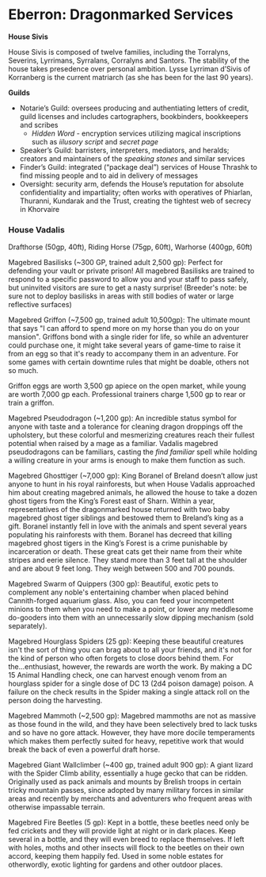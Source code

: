 # Eberron: Dragonmarked Services

**House Sivis**

House Sivis is composed of twelve families, including the Torralyns, Severins, Lyrrimans, Syrralans, Corralyns and Santors. The stability of the house takes presedence over personal ambition. Lysse Lyrriman d’Sivis of Korranberg is the current matriarch (as she has been for the last 90 years).

**Guilds**

- Notarie’s Guild: oversees producing and authentiating letters of credit, guild licenses and includes cartographers, bookbinders, bookkeepers and scribes
    - *Hidden Word* - encryption services utilizing magical inscriptions such as *iilusory script* and *secret page*
- Speaker’s Guild: barristers, interpreters, mediators, and heralds; creators and maintainers of the *speaking stones* and similar services
- Finder’s Guild: integrated (“package deal”) services of House Thrashk to find missing people and to aid in delivery of messages
- Oversight: security arm, defends the House’s reputation for absolute confidentiality and impartiality; often works with operatives of Phiarlan, Thuranni, Kundarak and the Trust, creating the tightest web of secrecy in Khorvaire

### House Vadalis

Drafthorse (50gp, 40ft), Riding Horse (75gp, 60ft), Warhorse (400gp, 60ft)

Magebred Basilisks (~300 GP, trained adult 2,500 gp): Perfect for defending your vault or private prison! All magebred Basilisks are trained to respond to a specific password to allow you and your staff to pass safely, but uninvited visitors are sure to get a nasty surprise! (Breeder's note: be sure not to deploy basilisks in areas with still bodies of water or large reflective surfaces)

Magebred Griffon (~7,500 gp, trained adult 10,500gp): The ultimate mount that says "I can afford to spend more on my horse than you do on your mansion". Griffons bond with a single rider for life, so while an adventurer could purchase one, it might take several years of game-time to raise it from an egg so that it's ready to accompany them in an adventure. For some games with certain downtime rules that might be doable, others not so much.

Griffon eggs are worth 3,500 gp apiece on the open market, while young are worth 7,000 gp each. Professional trainers charge 1,500 gp to rear or train a griffon.

Magebred Pseudodragon (~1,200 gp): An incredible status symbol for anyone with taste and a tolerance for cleaning dragon droppings off the upholstery, but these colorful and mesmerizing creatures reach their fullest potential when raised by a mage as a familiar. Vadalis magebred pseudodragons can be familiars, casting the *find familiar* spell while holding a willing creature in your arms is enough to make them function as such.

Magebred Ghosttiger (~7,000 gp): King Boranel of Breland doesn’t allow just anyone to hunt in his royal rainforests, but when House Vadalis approached him about creating magebred animals, he allowed the house to take a dozen ghost tigers from the King’s Forest east of Sharn. Within a year, representatives of the dragonmarked house returned with two baby magebred ghost tiger siblings and bestowed them to Breland’s king as a gift. Boranel instantly fell in love with the animals and spent several years populating his rainforests with them. Boranel has decreed that killing magebred ghost tigers in the King’s Forest is a crime punishable by incarceration or death. These great cats get their name from their white stripes and eerie silence. They stand more than 3 feet tall at the shoulder and are about 9 feet long. They weigh between 500 and 700 pounds.

Magebred Swarm of Quippers (300 gp): Beautiful, exotic pets to complement any noble's entertaining chamber when placed behind Cannith-forged aquarium glass. Also, you can feed your incompetent minions to them when you need to make a point, or lower any meddlesome do-gooders into them with an unnecessarily slow dipping mechanism (sold separately).

Magebred Hourglass Spiders (25 gp): Keeping these beautiful creatures isn't the sort of thing you can brag about to all your friends, and it's not for the kind of person who often forgets to close doors behind them. For the...enthusiast, however, the rewards are worth the work. By making a DC 15 Animal Handling check, one can harvest enough venom from an hourglass spider for a single dose of DC 13 (2d4 poison damage) poison. A failure on the check results in the Spider making a single attack roll on the person doing the harvesting.

Magebred Mammoth (~2,500 gp): Magebred mammoths are not as massive as those found in the wild, and they have been selectively bred to lack tusks and so have no gore attack. However, they have more docile temperaments which makes them perfectly suited for heavy, repetitive work that would break the back of even a powerful draft horse.

Magebred Giant Wallclimber (~400 gp, trained adult 900 gp): A giant lizard with the Spider Climb ability, essentially a huge gecko that can be ridden. Originally used as pack animals and mounts by Brelish troops in certain tricky mountain passes, since adopted by many military forces in similar areas and recently by merchants and adventurers who frequent areas with otherwise impassable terrain.

Magebred Fire Beetles (5 gp): Kept in a bottle, these beetles need only be fed crickets and they will provide light at night or in dark places. Keep several in a bottle, and they will even breed to replace themselves. If left with holes, moths and other insects will flock to the beetles on their own accord, keeping them happily fed. Used in some noble estates for otherwordly, exotic lighting for gardens and other outdoor places.